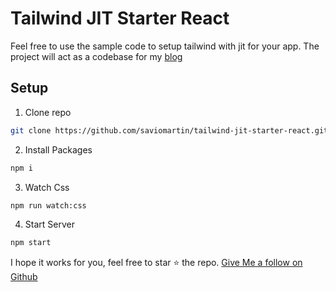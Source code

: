 # Tailwind JIT Starter React

Feel free to use the sample code to setup tailwind with jit for your app. The project will act as a codebase for my [blog](http://savio.xyz/)

## Setup

1. Clone repo

```bash
git clone https://github.com/saviomartin/tailwind-jit-starter-react.git
```

2. Install Packages

```bash
npm i
```

3. Watch Css

```bash
npm run watch:css
```

4. Start Server

```bash
npm start
```

I hope it works for you, feel free to star ⭐️ the repo. [Give Me a follow on Github](https://github.com/saviomartin)
